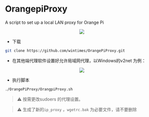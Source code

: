 # OrangepiProxy
A script to set up a local LAN proxy for Orange Pi
<div align=center>
<img src="https://cdn.jsdelivr.net/gh/wintimes/PicGo_Repo_Mellow@main//20220520115819.png" />
</div> 

* 下载
```bash
git clone https://github.com/wintimes/OrangePiProxy.git
```
* 在其他端代理软件设置好允许局域网代理，以Windows的v2net 为例：
<div align=center>
<img src="https://cdn.jsdelivr.net/gh/wintimes/PicGo_Repo_Mellow@main//20220516080837.png" />
</div>


* 执行脚本
```bash
./OrangePiProxy/OrangpiProxy.sh
```


> :warning: 按需更改sudoers 的代理设置。

> :warning: 生成了新的`ip_proxy` ，`wgetrc.bak` 为必要文件，请不要删除
